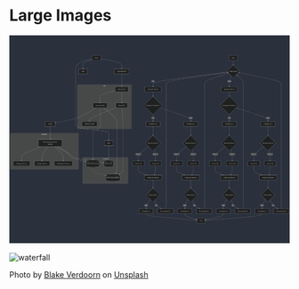 # Large Images

![mermaid](./assets/mermaid-diagram.png)

![waterfall](./assets/blake-verdoorn-cssvEZacHvQ-unsplash.jpg)

Photo by <a href="https://unsplash.com/@blakeverdoorn?utm_content=creditCopyText&utm_medium=referral&utm_source=unsplash">Blake Verdoorn</a> on <a href="https://unsplash.com/photos/gray-concrete-bridge-and-waterfalls-during-daytime-cssvEZacHvQ?utm_content=creditCopyText&utm_medium=referral&utm_source=unsplash">Unsplash</a>
